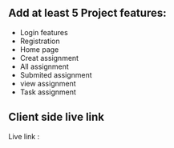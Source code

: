 
## Add at least 5 Project features:


- Login features
-  Registration
-  Home page 
-  Creat assignment
-  All assignment
- Submited assignment
-  view assignment
-  Task assignment





## Client side live link

   Live link :